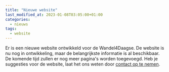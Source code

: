 ```yaml
---
title: "Nieuwe website"
last_modified_at: 2023-01-08T03:05:00+01:00
categories:
  - nieuws
tags:
  - website
---
```


Er is een nieuwe website ontwikkeld voor de Wandel4Daagse. De website is nu nog in ontwikkeling, maar de belangrijkste informatie is al beschikbaar. De komende tijd zullen er nog meer pagina's worden toegevoegd. Heb je suggesties voor de website, laat het ons weten door [contact op te nemen](/contact/).